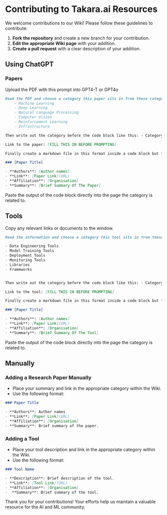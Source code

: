 # Contributing to Takara.ai Resources

We welcome contributions to our Wiki! Please follow these guidelines to contribute:

1. **Fork the repository** and create a new branch for your contribution.
2. **Edit the appropriate Wiki page** with your addition.
3. **Create a pull request** with a clear description of your addition.

## Using ChatGPT
### Papers

Upload the PDF with this prompt into GPT4-T or GPT4o

```markdown
Read the PDF and choose a category this paper sits in from these categories: 
    - Machine Learning
    - Deep Learning
    - Natural Language Processing
    - Computer Vision
    - Reinforcement Learning
    - Infrastructure

Then write out the category before the code block like this: - Category: [MACHINE LEARNING]

Link to the paper: [FILL THIS IN BEFORE PROMPTING]

Finally create a markdown file in this format inside a code block but fill in the placeholders:

### [Paper Title]

- **Authors**: [Author names]
- **Link**: [Paper Link](URL)
- **Affiliation**: [Organisation]
- **Summary**: [Brief Summary Of The Paper]
```
Paste the output of the code block directly into the page the category is related to.

## Tools

Copy any relevant links or documents to the window.

```markdown
Read the information and choose a category this tool sits in from these categories: 

- Data Engineering Tools
- Model Training Tools
- Deployment Tools
- Monitoring Tools
- Libraries
- Frameworks


Then write out the category before the code block like this: - Category: [Libraries]

Link to the tool: [FILL THIS IN BEFORE PROMPTING]

Finally create a markdown file in this format inside a code block but fill in the placeholders:

### [Paper Title]

- **Authors**: [Author names]
- **Link**: [Paper Link](URL)
- **Affiliation**: [Organisation]
- **Summary**: [Brief Summary Of The Tool]
```
Paste the output of the code block directly into the page the category is related to.

## Manually

### Adding a Research Paper Manually

- Place your summary and link in the appropriate category within the Wiki.
- Use the following format:

```markdown
### Paper Title

- **Authors**: Author names
- **Link**: [Paper Link](URL)
- **Affiliation**: [Organisation]
- **Summary**: Brief summary of the paper.
```

### Adding a Tool

- Place your tool description and link in the appropriate category within the Wiki.
- Use the following format:

```markdown
### Tool Name

- **Description**: Brief description of the tool.
- **Link**: [Tool Link](URL)
- **Affiliation**: [Organisation]
-  **Summary**: Brief summary of the tool.
```

Thank you for your contributions! Your efforts help us maintain a valuable resource for the AI and ML community.

```markdown
